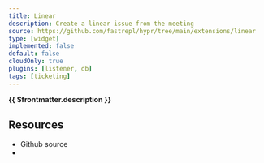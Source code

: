 ```yaml
---
title: Linear
description: Create a linear issue from the meeting
source: https://github.com/fastrepl/hypr/tree/main/extensions/linear
type: [widget]
implemented: false
default: false
cloudOnly: true
plugins: [listener, db]
tags: [ticketing]
---
```


<TitleWithContributors :title="$frontmatter.title" />

**{{ $frontmatter.description }}**

<ExtensionTags :frontmatter="$frontmatter" />

## Resources

<ul>
  <li><a :href="$frontmatter.source">Github source</a></li>
  <li v-for="plugin in $frontmatter.plugins"><PluginLink :plugin /></li>
</ul>
